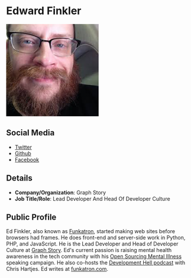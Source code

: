 
# Edward Finkler
![image](images/edward-finkler.png)

## Social Media

* [Twitter](https://www.twitter.com/funkatron) 
* [Github](https://www.github.com/funkatron)
* [Facebook](https://www.facebook.com/funkatron)

## Details

* **Company/Organization**: Graph Story
* **Job Title/Role**: Lead Developer And Head Of Developer Culture

## Public Profile

Ed Finkler, also known as [Funkatron](https://twitter.com/funkatron), started making web sites before browsers had frames. He does front-end and server-side work in Python, PHP, and JavaScript. He is the Lead Developer and Head of Developer Culture at [Graph Story](http://graphstory.com). Ed's current passion is raising mental health awareness in the tech community with his [Open Sourcing Mental Illness](https://osmihelp.org) speaking campaign. He also co-hosts the [Development Hell podcast](http://devhell.info) with Chris Hartjes. Ed writes at [funkatron.com](http://funkatron.com). 

